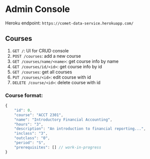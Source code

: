 # Admin Console

Heroku endpoint: `https://comet-data-service.herokuapp.com/`
## Courses

1. `GET /`:  UI for CRUD console
2. `POST /courses`: add a new course
3. `GET /courses/name/<name>`: get course info by name
4. `GET /courses/id/<id>`: get course info by id
5. `GET /courses`: get all courses
6. `PUT /courses/<id>`: edit course with id
7. `DELETE /course/<id>`: delete course with id

### Course format:

```javascript
{
    "id": 0, 
    "course": "ACCT 2301", 
    "name": "Introductory Financial Accounting", 
    "hours": "3", 
    "description": "An introduction to financial reporting...", 
    "inclass": "3", 
    "outclass": "0", 
    "period": "S", 
    "prerequisites": [] // work-in-progress
}
```